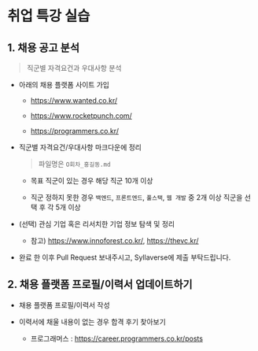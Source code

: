 # 취업 특강 실습

## 1. 채용 공고 분석

> 직군별 자격요건과 우대사항 분석

* 아래의 채용 플랫폼 사이트 가입
  
  * https://www.wanted.co.kr/
  
  * https://www.rocketpunch.com/
  
  * https://programmers.co.kr/

* 직군별 자격요건/우대사항 마크다운에 정리

  > 파일명은 `O회차_홍길동.md`
  
  * 목표 직군이 있는 경우 해당 직군 10개 이상 
  
  * 직군 정하지 못한 경우 `백엔드`, `프론트엔드`, `풀스택`, `웹 개발` 중 2개 이상 직군을 선택 후 각 5개 이상
  
* (선택) 관심 기업 혹은 리서치한 기업 정보 탐색 및 정리 

  * 참고) https://www.innoforest.co.kr/, https://thevc.kr/
  
* 완료 한 이후 Pull Request 보내주시고, Syllaverse에 제출 부탁드립니다. 

## 2. 채용 플랫폼 프로필/이력서 업데이트하기 

* 채용 플랫폼 프로필/이력서 작성

* 이력서에 채울 내용이 없는 경우 합격 후기 찾아보기

  * 프로그래머스 : https://career.programmers.co.kr/posts
